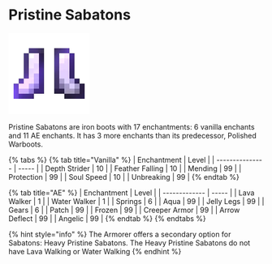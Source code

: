 # Pristine Sabatons

![](<../../.gitbook/assets/Pristine Sabatons.gif>)

Pristine Sabatons are iron boots with 17 enchantments: 6 vanilla enchants and 11 AE enchants. It has 3 more enchants than its predecessor, Polished Warboots.

{% tabs %}
{% tab title="Vanilla" %}
| Enchantment     | Level |
| --------------- | ----- |
| Depth Strider   | 10    |
| Feather Falling | 10    |
| Mending         | 99    |
| Protection      | 99    |
| Soul Speed      | 10    |
| Unbreaking      | 99    |
{% endtab %}

{% tab title="AE" %}
| Enchantment   | Level |
| ------------- | ----- |
| Lava Walker   | 1     |
| Water Walker  | 1     |
| Springs       | 6     |
| Aqua          | 99    |
| Jelly Legs    | 99    |
| Gears         | 6     |
| Patch         | 99    |
| Frozen        | 99    |
| Creeper Armor | 99    |
| Arrow Deflect | 99    |
| Angelic       | 99    |
{% endtab %}
{% endtabs %}

{% hint style="info" %}
The Armorer offers a secondary option for Sabatons: Heavy Pristine Sabatons. The Heavy Pristine Sabatons do not have Lava Walking or Water Walking
{% endhint %}
